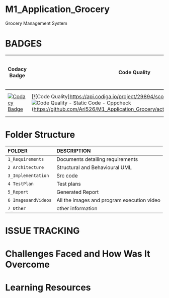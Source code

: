 # M1_Application_Grocery
Grocery Management System

# BADGES
| Codacy Badge | Code Quality | Code Grade | Unity |[Git Inspector](using github.io option)
|---------------|--------------|------------|-------|---------------------------------------
[![Codacy Badge](https://app.codacy.com/project/badge/Grade/0d2c8b8110f145368c0d4bccba673833)](https://www.codacy.com/gh/Ari526/M1_Application_Grocery/dashboard?utm_source=github.com&amp;utm_medium=referral&amp;utm_content=Ari526/M1_Application_Grocery&amp;utm_campaign=Badge_Grade)| [![Code Quality]https://api.codiga.io/project/29894/score/svg] [![Code Quality - Static Code - Cppcheck](https://github.com/Ari526/M1_Application_Grocery/actions/workflows/cppcheck.yml/badge.svg)(https://github.com/Ari526/M1_Application_Grocery/actions/workflows/cppcheck.yml)|] [![Code Grade]https://api.codiga.io/project/29894/status/svg | [![C/C++ CI UnitTesting](https://github.com/Ari526/M1_Application_Grocery/actions/workflows/bulid.yml/badge.svg)](https://github.com/Ari526/M1_Application_Grocery/actions/workflows/bulid.yml)| [![Contribution Check - Git Inspector](https://github.com/Ari526/M1_Application_Grocery/actions/workflows/gitinspector.yml/badge.svg)](https://github.com/Ari526/M1_Application_Grocery/actions/workflows/gitinspector.yml)



# Folder Structure
|FOLDER|DESCRIPTION|
|:-----|:----------|
|`1_Requirements`|Documents detailing requirements|
|`2 Architecture`|Structural and Behavioural UML|
|`3_Implementation`|Src code|
|`4 TestPlan`|Test plans|
|`5_Report`|Generated Report|
|`6 ImagesandVideos`|All the images and program execution video|
|`7_Other`|other information|

# ISSUE TRACKING


# Challenges Faced and How Was It Overcome


# Learning Resources

